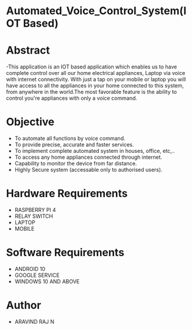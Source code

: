 
# Automated_Voice_Control_System(IOT Based)

# Abstract
-This application is an IOT based application which enables us to have complete control over all our home electrical appliances, Laptop via voice with internet connectivity. With just a tap on your mobile or laptop you will have access to all the appliances in your home connected to this system, from anywhere in the world.The most favorable feature is the ability to control you're appliances with only a voice command.

# Objective
- To automate all functions by voice command.
- To provide precise, accurate and faster services.
- To implement complete automated system in houses, office, etc,..
- To access any home appliances connected through internet.
- Capability to monitor the device from far distance.
- Highly Secure system (accessable only to authorised users).

# Hardware Requirements
- RASPBERRY PI 4
- RELAY SWITCH
- LAPTOP
- MOBILE

# Software Requirements
- ANDROID 10 
- GOOGLE SERVICE
- WINDOWS 10 AND ABOVE

# Author
- ARAVIND RAJ N
